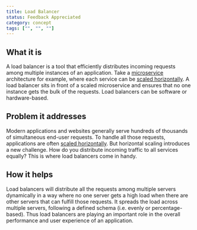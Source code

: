 ```yaml
---
title: Load Balancer
status: Feedback Appreciated
category: concept
tags: ["", "", ""]
---
```


## What it is

A load balancer is a tool that efficiently distributes incoming requests among multiple instances of an application. 
Take a [microservice](/microservices/) architecture for example, where each service can be [scaled horizontally](/horizontal-scaling/). 
A load balancer sits in front of a scaled microservice and ensures that no one instance gets the bulk of the requests.
Load balancers can be software or hardware-based.

## Problem it addresses

Modern applications and websites generally serve hundreds of thousands of simultaneous end-user requests. 
To handle all those requests, applications are often [scaled horizontally](/horizontal-scaling/).
But horizontal scaling introduces a new challenge. How do you distribute incoming traffic to all services equally? 
This is where load balancers come in handy.

## How it helps

Load balancers will distribute all the requests among multiple servers dynamically in a way 
where no one server gets a high load when there are other servers that can fulfill those requests. 
It spreads the load across multiple servers, following a defined schema (i.e. evenly or percentage-based). 
Thus load balancers are playing an important role in the overall performance and user experience of an application.